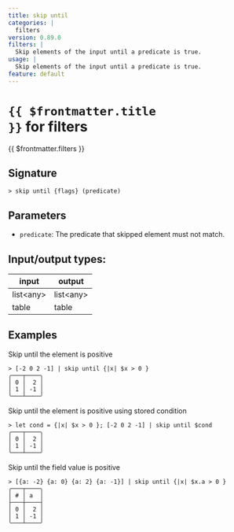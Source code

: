 ```yaml
---
title: skip until
categories: |
  filters
version: 0.89.0
filters: |
  Skip elements of the input until a predicate is true.
usage: |
  Skip elements of the input until a predicate is true.
feature: default
---
```

<!-- This file is automatically generated. Please edit the command in https://github.com/nushell/nushell instead. -->

# <code>{{ $frontmatter.title }}</code> for filters

<div class='command-title'>{{ $frontmatter.filters }}</div>

## Signature

```> skip until {flags} (predicate)```

## Parameters

 -  `predicate`: The predicate that skipped element must not match.


## Input/output types:

| input     | output    |
| --------- | --------- |
| list\<any\> | list\<any\> |
| table     | table     |
## Examples

Skip until the element is positive
```nu
> [-2 0 2 -1] | skip until {|x| $x > 0 }
╭───┬────╮
│ 0 │  2 │
│ 1 │ -1 │
╰───┴────╯

```

Skip until the element is positive using stored condition
```nu
> let cond = {|x| $x > 0 }; [-2 0 2 -1] | skip until $cond
╭───┬────╮
│ 0 │  2 │
│ 1 │ -1 │
╰───┴────╯

```

Skip until the field value is positive
```nu
> [{a: -2} {a: 0} {a: 2} {a: -1}] | skip until {|x| $x.a > 0 }
╭───┬────╮
│ # │ a  │
├───┼────┤
│ 0 │  2 │
│ 1 │ -1 │
╰───┴────╯

```
